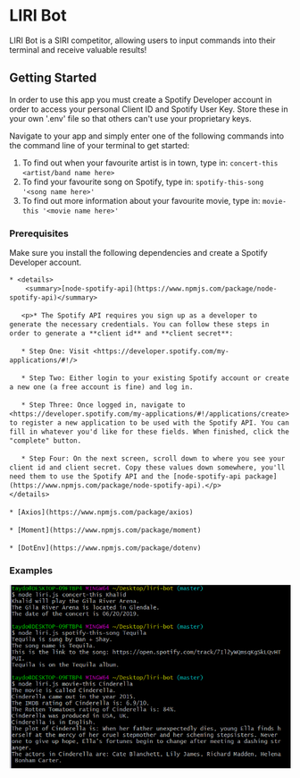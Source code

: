 # LIRI Bot

LIRI Bot is a SIRI competitor, allowing users to input commands into their terminal and receive valuable results!

## Getting Started

In order to use this app you must create a Spotify Developer account in order to access your personal Client ID and Spotify User Key. Store these in your own '.env' file so that others can't use your proprietary keys. 

Navigate to your app and simply enter one of the following commands into the command line of your terminal to get started:
1. To find out when your favourite artist is in town, type in: `concert-this <artist/band name here>`
2. To find your favourite song on Spotify, type in: `spotify-this-song '<song name here>'`
3. To find out more information about your favourite movie, type in: `movie-this '<movie name here>'`

### Prerequisites

Make sure you install the following dependencies and create a Spotify Developer account.

```
* <details> 
    <summary>[node-spotify-api](https://www.npmjs.com/package/node-spotify-api)</summary>

   <p>* The Spotify API requires you sign up as a developer to generate the necessary credentials. You can follow these steps in order to generate a **client id** and **client secret**:

   * Step One: Visit <https://developer.spotify.com/my-applications/#!/>

   * Step Two: Either login to your existing Spotify account or create a new one (a free account is fine) and log in.

   * Step Three: Once logged in, navigate to <https://developer.spotify.com/my-applications/#!/applications/create> to register a new application to be used with the Spotify API. You can fill in whatever you'd like for these fields. When finished, click the "complete" button.

   * Step Four: On the next screen, scroll down to where you see your client id and client secret. Copy these values down somewhere, you'll need them to use the Spotify API and the [node-spotify-api package](https://www.npmjs.com/package/node-spotify-api).</p>
</details>

* [Axios](https://www.npmjs.com/package/axios)

* [Moment](https://www.npmjs.com/package/moment)

* [DotEnv](https://www.npmjs.com/package/dotenv)

```
### Examples

![picture alt](./images/examples.png "Example of all 3 commands")